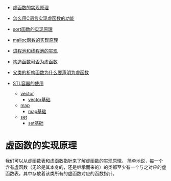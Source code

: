 * [虚函数的实现原理](#虚函数的实现原理)
* [怎么用C语言实现虚函数的功能](#怎么用C语言实现虚函数的功能)
* [sort函数的实现原理](#soet函数堆实现原理)
* [malloc函数的实现原理](#malloc函数的实现原理)
* [进程池和线程池的实现](#进程池和线程池的实现)
* [构造函数可否为虚函数](#构造函数可否为虚函数)
* [父类的析构函数为什么要声明为虚函数](#父类的析构函数为什么要声明为虚函数)


* [STL容器的使用](#STL容器的使用)
  * [vector](#vector)
    * [vector基础](#vector基础)
  * [map](#map)
    * [map基础](#map基础)
  * [set](#set)
    * [set基础](#set基础)









# 虚函数的实现原理

我们可以从虚函数表和虚函数指针来了解虚函数的实现原理。
简单地说，每一个含有虚函数（无论是其本身的，还是继承而来的）的类都至少有一个与之对应的虚函数表，其中存放着该类所有的虚函数对应的函数指针。
